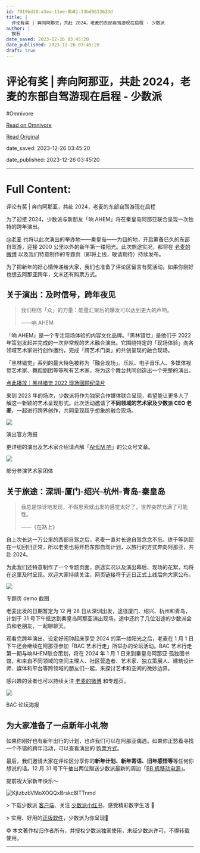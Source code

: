 ```yaml
---
id: f919bd10-a3ea-11ee-9b81-33bd9613623d
title: |
  评论有奖 | 奔向阿那亚，共赴 2024，老麦的东部自驾游现在启程 - 少数派
author: |
  挨石
date_saved: 2023-12-26 03:45:20
date_published: 2023-12-26 03:45:20
draft: true
---
```


# 评论有奖 | 奔向阿那亚，共赴 2024，老麦的东部自驾游现在启程 - 少数派
#Omnivore

[Read on Omnivore](https://omnivore.app/me/2024-18ca61da23f)

[Read Original](https://sspai.com/post/85328)

date_saved: 2023-12-26 03:45:20

date_published: 2023-12-26 03:45:20

--- 

# Full Content: 

评论有奖 | 奔向阿那亚，共赴 2024，老麦的东部自驾游现在启程

为了迎接 2024，少数派与新朋友「响 AHEM」将在秦皇岛阿那亚联合呈现一次独特的跨年演出。

[@老麦](https://sspai.com/u/michael/updates) 也将以此次演出的举办地——秦皇岛——为目的地，开启筹备已久的东部自驾游，迎接 2000 公里以外的新年第一缕阳光。此次旅途实况，都将在 [老麦的微博](https://weibo.com/u/1611435224) 以及我们特意制作的专题页（即将上线，敬请期待）持续发布。

为了把新年的好心情传递给大家，我们也准备了评论区留言有奖活动。如果你刚好也想去阿那亚跨年，文末还有购票方式。

## 关于演出：及时信号，跨年夜见

> 我们相信「众」的力量：能量汇聚后的爆发可以达到更大的声响。
> 
> ——响 AHEM

「响 AHEM」是一个专注现场体验的内容文化品牌。「黑林错觉」是他们于 2022 年策划发起并完成的一次非常规的艺术融合演出。它围绕特定的「现场体验」向各领域艺术家进行创作邀约，完成「跨艺术门类」的共创呈现的融合现场。

「黑林错觉」系列的最大特色被称为「融合现场」。乐队、电子音乐人、多媒体视觉艺术家、舞蹈剧团等等所有艺术家，将为这个舞台共同创造出一个完整的演出。

[点此播放｜黑林错觉 2022 现场回顾纪录片](https://www.bilibili.com/video/BV12h4y1D7CA/?vd%5Fsource=42edf65754c6b818f967dfe425bfcc6c)

来到 2023 年的场次，少数派将作为独家合作媒体联合呈现，希望能让更多人了解这一新颖的艺术呈现形式。此次活动邀请了**不同领域的艺术家及少数派 CEO 老麦**，一起进行跨界创作，共同呈现超乎想象的融合现场。

![](https://proxy-prod.omnivore-image-cache.app/0x0,s6uymLZmpEuSLJUbTmNuOJ3AjwxpjxUnY-GWXHDp6Ddk/https://cdn.sspai.com/2023/12/26/9f33ba6e9e301c4573ef05c6be659759.jpg)

演出官方海报

更详细的演出及艺术家介绍请点解「[AHEM 响](https://mp.weixin.qq.com/s/O6vI1NpJglRGFuH3Zo1x5w)」的公众号文章。

![](https://proxy-prod.omnivore-image-cache.app/0x0,styd0yAIle_cWEpd5Lbz_dK-Ci1ctpqIRCVhFUghLNbM/https://cdn.sspai.com/2023/12/25/9fdba4473546c5f9d2972fbb52699b90.JPEG?imageView2/2/w/1120/q/90/interlace/1/ignore-error/1)

部分参演艺术家团体

## 关于旅途：深圳-厦门-绍兴-杭州-青岛-秦皇岛

> 我总是惊讶地发现，不假思索就出发的感觉太好了，世界突然充满了可能性。
> 
> ——《在路上》

自上次长达一万公里的西部自驾之后，老麦一直对长途自驾念念不忘。终于等到现在一切回归正常，所以老麦也将开启东部自驾计划，以旅行的方式奔向阿那亚，共赴 2024。

为此我们还特意制作了一个专题页面，旅途实况以及演出幕后、现场的花絮，均将在这里及时呈现。欢迎大家持续关注，网页链接将于近日正式上线后向大家公布。

![](https://proxy-prod.omnivore-image-cache.app/0x0,sY3AYGDvNrradNGSmB50qiJPRfX1GqAswAdAphsL9frA/https://cdn.sspai.com/2023/12/25/9cce1346c420cc5d6ce84d20a5471512.jpeg)

专题页 demo 截图

老麦出发的日期暂定为 12 月 28 日从深圳出发，途径厦门、绍兴、杭州和青岛，计划于 31 号下午抵达到秦皇岛阿那亚演出现场，途中还约了几位沿途的少数派会员和老朋友，一起聊聊天。

观看完跨年演出、设定好闹钟起床享受 2024 的第一缕阳光之后，老麦在 1 月 1 日下午还会继续在阿那亚参加「BAC 艺术行走」所举办的论坛活动。BAC 艺术行走第一期与响AHEM联合策划，将在 2024 年 1 月 1 日来到秦皇岛阿那亚·孤独图书馆，和来自不同领域的空间主理人、社区营造者、艺术家、独立策展人、建筑设计师、媒体和平台等跨领域的朋友们一起，来探讨艺术和空间的微妙边界。

感兴趣的读者也可以持续关注 [老麦的微博](https://weibo.com/u/1611435224) 和专题页。

![](https://proxy-prod.omnivore-image-cache.app/0x0,sDegoJeYamg_vXTYdBLyAL04haDIeTE5LXwIUckbGX2U/https://cdn.sspai.com/2023/12/25/9dc8352799d3013bf3e6f0d442334ddf.png?imageView2/2/w/1120/q/40/interlace/1/ignore-error/1)

BAC 论坛海报

## 为大家准备了一点新年小礼物

如果你刚好也有新年出行的计划，也许我们可以在阿那亚偶遇。如果你正愁着寻找一个不错的跨年活动，可以查看演出的 [购票方式](https://mp.weixin.qq.com/s/O6vI1NpJglRGFuH3Zo1x5w)。

最后，我们邀请大家在评论区分享你的**新年计划、新年寄语、旧年感悟等**等任何你想说的话。12 月 31 号下午抽出两位赠送少数派最新的周边「[BB 机移动电源](https://sspai.com/page/beeper-power)」。

提前祝大家新年快乐～

![KjtzbzbVMoXOQQxBrskc8ITTnmd](https://proxy-prod.omnivore-image-cache.app/0x0,sHILcE-FcoKXXDbm906cn-dfqgSFG3H3TjlwqL10x4ss/https://cdn.sspai.com/editor/u_/cm4fimlb34tc0uk4ogr0?imageView2/2/w/1120/q/40/interlace/1/ignore-error/1)

\> 下载少数派 [客户端](https://sspai.com/page/client)、关注 [少数派小红书](https://sspai.com/link?target=https%3A%2F%2Fwww.xiaohongshu.com%2Fuser%2Fprofile%2F63f5d65d000000001001d8d4)，感受精彩数字生活 🍃

\> 实用、好用的[正版软件](https://sspai.com/mall)，少数派为你呈现🚀

© 本文著作权归作者所有，并授权少数派独家使用，未经少数派许可，不得转载使用。

---

